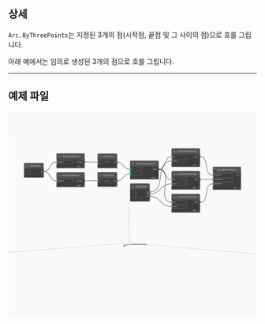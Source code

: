 ## 상세
`Arc.ByThreePoints`는 지정된 3개의 점(시작점, 끝점 및 그 사이의 점)으로 호를 그립니다.

아래 예에서는 임의로 생성된 3개의 점으로 호를 그립니다.

___
## 예제 파일

![ByThreePoints](./Autodesk.DesignScript.Geometry.Arc.ByThreePoints_img.jpg)

